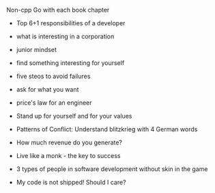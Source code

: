 Non-cpp
Go with each book chapter

- Top 6+1 responsibilities of a developer


- what is interesting in a corporation
- junior mindset
- find something interesting for yourself
- five steos to avoid failures
- ask for what you want
- price's law for an engineer
- Stand up for yourself and for your values
- Patterns of Conflict: Understand blitzkrieg with 4 German words
- How much revenue do you generate?
- Live like a monk - the key to success
- 3 types of people in software development without skin in the game
- My code is not shipped! Should I care?
